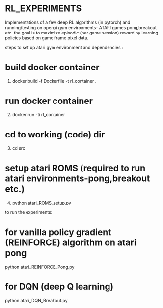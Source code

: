 # RL_EXPERIMENTS
Implementations of a few deep RL algorithms (in pytorch) and running/testing on openai gym environments- ATARI games pong,breakout etc.
the goal is to maximize episodic (per game session)  reward by learning policies based on game frame pixel data.

steps to set up atari gym environment and dependencies :

# build docker container
1. docker build -f Dockerfile -t rl_container .
# run docker container
2. docker run -ti rl_container
# cd to working (code) dir
3. cd src
# setup atari ROMS (required to run atari environments-pong,breakout etc.)
4. python atari_ROMS_setup.py

to run the experiments:
# for vanilla policy gradient (REINFORCE) algorithm on atari pong
python atari_REINFORCE_Pong.py
# for DQN (deep Q learning)
python atari_DQN_Breakout.py
 
